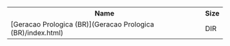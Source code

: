 <table>
<tr><th>Name</th><th>Size</th></tr>
<tr><td>
[Geracao Prologica (BR)](Geracao Prologica (BR)/index.html)
</td><td>DIR</td></tr>
</table>
